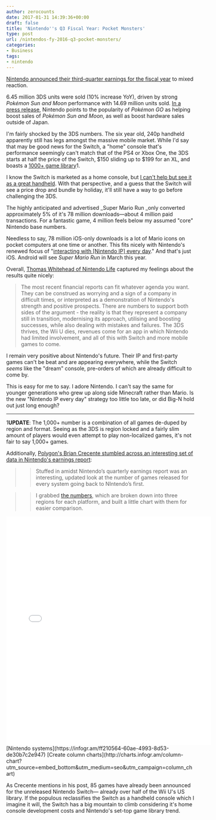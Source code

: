```yaml
---
author: zerocounts
date: 2017-01-31 14:39:36+00:00
draft: false
title: 'Nintendo''s Q3 Fiscal Year: Pocket Monsters'
type: post
url: /nintendos-fy-2016-q3-pocket-monsters/
categories:
- Business
tags:
- nintendo
---
```


[Nintendo announced their third-quarter earnings for ](https://www.nintendo.co.jp/ir/pdf/2017/170131e.pdf)[the ](https://www.nintendo.co.jp/ir/pdf/2017/170131e.pdf)[fiscal year](https://www.nintendo.co.jp/ir/pdf/2017/170131e.pdf) to mixed reaction.

6.45 million 3DS units were sold (10% increase YoY), driven by strong _Pokémon Sun and Moon_ performance with 14.69 million units sold. [In a press release](http://www.dualshockers.com/2017/01/31/nintendo-shipped-wii-u-3ds-units-in-latest-quarter-posts-financial-results/), Nintendo points to the popularity of _Pokémon GO_ as helping boost sales of _Pokémon Sun and Moon_, as well as boost hardware sales outside of Japan.

I'm fairly shocked by the 3DS numbers. The six year old, 240p handheld apparently still has legs amongst the massive mobile market. While I'd say that may be good news for the Switch, a "home" console that's performance seemingly can't match that of the PS4 or Xbox One, the 3DS starts at half the price of the Switch, $150 sliding up to $199 for an XL, and boasts a [1000+ game library](https://en.m.wikipedia.org/wiki/List_of_Nintendo_3DS_games)1.

I know the Switch is marketed as a home console, but [I can't help but see it as a great handheld](https://www.zerocounts.net/2017/01/15/the-switch-is-a-home-console-the-switch-is-a-home-console-the-switch-is-a-home-console/). With that perspective, and a guess that the Switch will see a price drop and bundle by holiday, it'll still have a way to go before challenging the 3DS.

The highly anticipated and advertised _Super Mario Run _only converted approximately 5% of it's 78 million downloads—about 4 million paid transactions. For a fantastic game, 4 million feels below my assumed "core" Nintendo base numbers.

Needless to say, 78 million iOS-only downloads is a lot of Mario icons on pocket computers at one time or another. This fits nicely with Nintendo's renewed focus of "[interacting with [Nintendo IP] every day](https://www.zerocounts.net/2017/01/15/reggie-fils-aime-i-dont-mind-how-you-interact-with-our-ip-as-long-as-youre-interacting-with-it-every-day/)." And that's just iOS. Android will see _Super Mario Run_ in March this year.

Overall, [Thomas Whitehead of Nintendo Life](http://www.nintendolife.com/news/2017/01/feature_the_rollercoaster_ride_of_nintendos_financial_reports) captured my feelings about the results quite nicely:


<blockquote>The most recent financial reports can fit whatever agenda you want. They can be construed as worrying and a sign of a company in difficult times, or interpreted as a demonstration of Nintendo's strength and positive prospects. There are numbers to support both sides of the argument - the reality is that they represent a company still in transition, modernising its approach, utilising and boosting successes, while also dealing with mistakes and failures. The 3DS thrives, the Wii U dies, revenues come for an app in which Nintendo had limited involvement, and all of this with Switch and more mobile games to come.

</blockquote>

I remain very positive about Nintendo's future. Their IP and first-party games can't be beat and are appearing everywhere, while the Switch _seems_ like the "dream" console, pre-orders of which are already difficult to come by.

This is easy for me to say. I adore Nintendo. I can't say the same for younger generations who grew up along side Minecraft rather than Mario. Is the new "Nintendo IP every day" strategy too little too late, or did Big-N hold out just long enough?



* * *



1**UPDATE**: The 1,000+ number is a combination of all games de-duped by region and format. Seeing as the 3DS is region locked and a fairly slim amount of players would even attempt to play non-localized games, it's not fair to say 1,000+ games.

Additionally, [Polygon's Brian Crecente stumbled across an interesting set of data in Nintendo's earnings report](http://www.polygon.com/2017/1/31/14413160/nintendo-games-by-system-graphic):


<blockquote>

> 
> Stuffed in amidst Nintendo’s quarterly earnings report was an interesting, updated look at the number of games released for every system going back to NIntendo’s first.
> 
> 

</blockquote>




<blockquote>

> 
> I grabbed [the numbers](https://www.nintendo.co.jp/ir/library/historical_data/pdf/number_of_titles_e1612.pdf), which are broken down into three regions for each platform, and built a little chart with them for easier comparison.
> 
> 

</blockquote>

<iframe src="//e.infogr.am/ff210564-60ae-4993-8d53-de30b7c2e947?src=embed" style="border: none" title="Nintendo systems" height="612" width="550" scrolling="no" frameborder="0"></iframe>[Nintendo systems](https://infogr.am/ff210564-60ae-4993-8d53-de30b7c2e947)
[Create column charts](http://charts.infogr.am/column-chart?utm_source=embed_bottom&utm_medium=seo&utm_campaign=column_chart)

As Crecente mentions in his post, 85 games have already been announced for the unreleased Nintendo Switch— already over half of the Wii U's US library. If the populous reclassifies the Switch as a handheld console which I imagine it will, the Switch has a big mountain to climb considering it's home console development costs and Nintendo's set-top game library trend.
